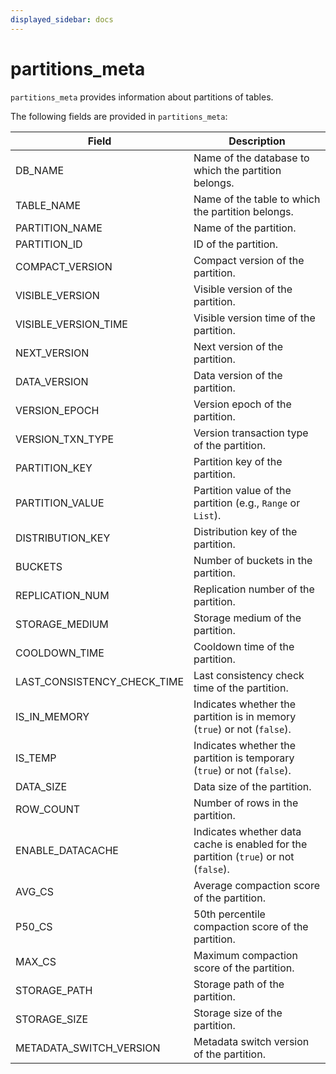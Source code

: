 ```yaml
---
displayed_sidebar: docs
---
```


# partitions_meta

`partitions_meta` provides information about partitions of tables.

The following fields are provided in `partitions_meta`:

| **Field**                     | **Description**                                              |
| ----------------------------- | ------------------------------------------------------------ |
| DB_NAME                       | Name of the database to which the partition belongs.         |
| TABLE_NAME                    | Name of the table to which the partition belongs.            |
| PARTITION_NAME                | Name of the partition.                                       |
| PARTITION_ID                  | ID of the partition.                                         |
| COMPACT_VERSION               | Compact version of the partition.                            |
| VISIBLE_VERSION               | Visible version of the partition.                            |
| VISIBLE_VERSION_TIME          | Visible version time of the partition.                       |
| NEXT_VERSION                  | Next version of the partition.                               |
| DATA_VERSION                  | Data version of the partition.                               |
| VERSION_EPOCH                 | Version epoch of the partition.                              |
| VERSION_TXN_TYPE              | Version transaction type of the partition.                   |
| PARTITION_KEY                 | Partition key of the partition.                              |
| PARTITION_VALUE               | Partition value of the partition (e.g., `Range` or `List`).  |
| DISTRIBUTION_KEY              | Distribution key of the partition.                           |
| BUCKETS                       | Number of buckets in the partition.                          |
| REPLICATION_NUM               | Replication number of the partition.                         |
| STORAGE_MEDIUM                | Storage medium of the partition.                             |
| COOLDOWN_TIME                 | Cooldown time of the partition.                              |
| LAST_CONSISTENCY_CHECK_TIME   | Last consistency check time of the partition.                |
| IS_IN_MEMORY                  | Indicates whether the partition is in memory (`true`) or not (`false`). |
| IS_TEMP                       | Indicates whether the partition is temporary (`true`) or not (`false`). |
| DATA_SIZE                     | Data size of the partition.                                  |
| ROW_COUNT                     | Number of rows in the partition.                             |
| ENABLE_DATACACHE              | Indicates whether data cache is enabled for the partition (`true`) or not (`false`). |
| AVG_CS                        | Average compaction score of the partition.                   |
| P50_CS                        | 50th percentile compaction score of the partition.           |
| MAX_CS                        | Maximum compaction score of the partition.                   |
| STORAGE_PATH                  | Storage path of the partition.                               |
| STORAGE_SIZE                  | Storage size of the partition.                               |
| METADATA_SWITCH_VERSION       | Metadata switch version of the partition.                    |
